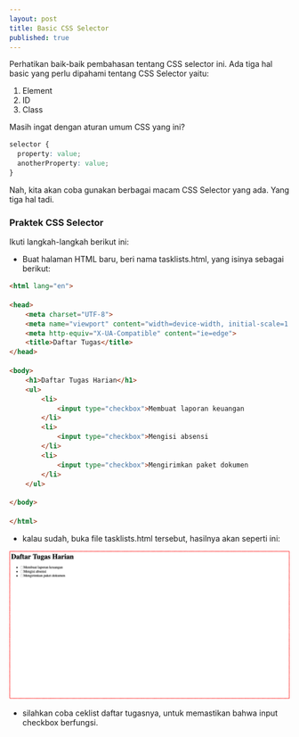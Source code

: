 ```yaml
---
layout: post
title: Basic CSS Selector
published: true
---
```


Perhatikan baik-baik pembahasan tentang CSS selector ini. Ada tiga hal basic yang perlu dipahami tentang CSS Selector yaitu:
1. Element
2. ID
3. Class

Masih ingat dengan aturan umum CSS yang ini?

```css
selector {
  property: value;
  anotherProperty: value;
}
```

Nah, kita akan coba gunakan berbagai macam CSS Selector yang ada. Yang tiga hal tadi.

### Praktek CSS Selector
Ikuti langkah-langkah berikut ini:

- Buat halaman HTML baru, beri nama tasklists.html, yang isinya sebagai berikut:

```html
<html lang="en">

<head>
    <meta charset="UTF-8">
    <meta name="viewport" content="width=device-width, initial-scale=1.0">
    <meta http-equiv="X-UA-Compatible" content="ie=edge">
    <title>Daftar Tugas</title>
</head>

<body>
    <h1>Daftar Tugas Harian</h1>
    <ul>
        <li>
            <input type="checkbox">Membuat laporan keuangan
        </li>
        <li>
            <input type="checkbox">Mengisi absensi
        </li>
        <li>
            <input type="checkbox">Mengirimkan paket dokumen
        </li>
    </ul>

</body>

</html>
```

- kalau sudah, buka file tasklists.html tersebut, hasilnya akan seperti ini:

![File tasklists.html](/images/tasklistweb.png "File tasklists.html")

- silahkan coba ceklist daftar tugasnya, untuk memastikan bahwa input checkbox berfungsi.





